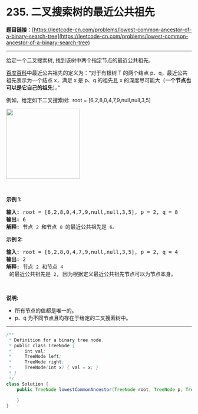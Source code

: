 # 235. 二叉搜索树的最近公共祖先

**题目链接：**[https://leetcode-cn.com/problems/lowest-common-ancestor-of-a-binary-search-tree](https://leetcode-cn.com/problems/lowest-common-ancestor-of-a-binary-search-tree)

---

<div class="content__1Y2H">
 <div class="notranslate">
  <p>给定一个二叉搜索树, 找到该树中两个指定节点的最近公共祖先。</p> 
  <p><a href="https://baike.baidu.com/item/%E6%9C%80%E8%BF%91%E5%85%AC%E5%85%B1%E7%A5%96%E5%85%88/8918834?fr=aladdin">百度百科</a>中最近公共祖先的定义为：“对于有根树 T 的两个结点 p、q，最近公共祖先表示为一个结点 x，满足 x 是 p、q 的祖先且 x 的深度尽可能大（<strong>一个节点也可以是它自己的祖先</strong>）。”</p> 
  <p>例如，给定如下二叉搜索树:&nbsp; root =&nbsp;[6,2,8,0,4,7,9,null,null,3,5]</p> 
  <p><img style="height: 190px; width: 200px;" src="https://assets.leetcode-cn.com/aliyun-lc-upload/uploads/2018/12/14/binarysearchtree_improved.png" alt=""></p> 
  <p>&nbsp;</p> 
  <p><strong>示例 1:</strong></p> 
  <pre class="language-text"><strong>输入:</strong> root = [6,2,8,0,4,7,9,null,null,3,5], p = 2, q = 8
<strong>输出:</strong> 6 
<strong>解释: </strong>节点 <code>2 </code>和节点 <code>8 </code>的最近公共祖先是 <code>6。</code>
</pre> 
  <p><strong>示例 2:</strong></p> 
  <pre class="language-text"><strong>输入:</strong> root = [6,2,8,0,4,7,9,null,null,3,5], p = 2, q = 4
<strong>输出:</strong> 2
<strong>解释: </strong>节点 <code>2</code> 和节点 <code>4</code> 的最近公共祖先是 <code>2</code>, 因为根据定义最近公共祖先节点可以为节点本身。</pre> 
  <p>&nbsp;</p> 
  <p><strong>说明:</strong></p> 
  <ul> 
   <li>所有节点的值都是唯一的。</li> 
   <li>p、q 为不同节点且均存在于给定的二叉搜索树中。</li> 
  </ul> 
 </div>
</div>

---

```java
/**
 * Definition for a binary tree node.
 * public class TreeNode {
 *     int val;
 *     TreeNode left;
 *     TreeNode right;
 *     TreeNode(int x) { val = x; }
 * }
 */
class Solution {
    public TreeNode lowestCommonAncestor(TreeNode root, TreeNode p, TreeNode q) {
        
    }
}
```